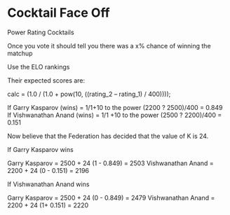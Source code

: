 # Cocktail Face Off

Power Rating Cocktails

Once you vote it should tell you there was a x% chance of winning the matchup

Use the ELO rankings


Their expected scores are:

calc = (1.0 / (1.0 + pow(10, ((rating_2 – rating_1) / 400))));

If Garry Kasparov (wins) = 1/1+10 to the power (2200 ? 2500)/400 = 0.849
If Vishwanathan Anand (wins) = 1/1 +10 to the power (2500 ? 2200)/400 = 0.151


Now believe that the Federation has decided that the value of K is 24.

If Garry Kasparov wins

Garry Kasparov = 2500 + 24 (1 - 0.849) = 2503
Vishwanathan Anand = 2200 + 24 (0 - 0.151) = 2196


If Vishwanathan Anand wins

Garry Kasparov = 2500 + 24 (0 - 0.849) = 2479
Vishwanathan Anand = 2200 + 24 (1+ 0.151) = 2220



